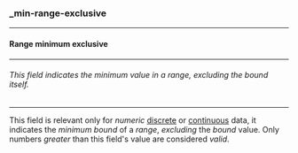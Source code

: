 ### _min-range-exclusive



------
#### Range minimum exclusive



------
###### This field indicates the minimum value in a range, excluding the bound itself.



------
This field is relevant only for *numeric* [discrete](_type_integer) or [continuous](_type_number) data, it indicates the *minimum bound* of a *range*, *excluding* the *bound* value. Only numbers *greater* than this field's value are considered *valid*.